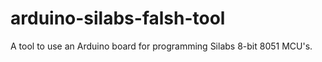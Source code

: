 arduino-silabs-falsh-tool
=========================

A tool to use an Arduino board for programming Silabs 8-bit 8051 MCU's.
